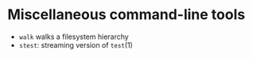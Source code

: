 Miscellaneous command-line tools
================================

* `walk` walks a filesystem hierarchy
* `stest`: streaming version of `test`(1)